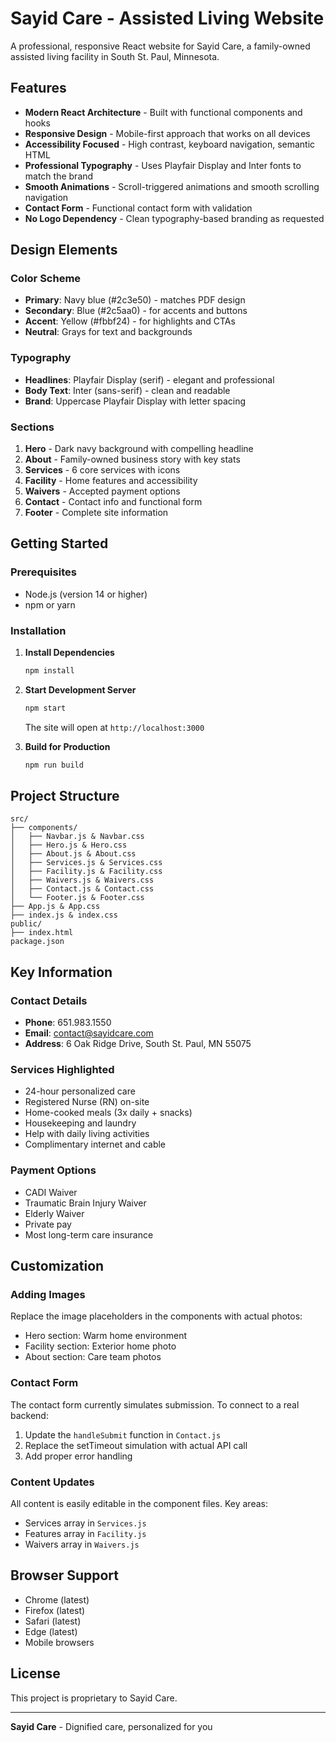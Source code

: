 # Sayid Care - Assisted Living Website

A professional, responsive React website for Sayid Care, a family-owned assisted living facility in South St. Paul, Minnesota.

## Features

- **Modern React Architecture** - Built with functional components and hooks
- **Responsive Design** - Mobile-first approach that works on all devices
- **Accessibility Focused** - High contrast, keyboard navigation, semantic HTML
- **Professional Typography** - Uses Playfair Display and Inter fonts to match the brand
- **Smooth Animations** - Scroll-triggered animations and smooth scrolling navigation
- **Contact Form** - Functional contact form with validation
- **No Logo Dependency** - Clean typography-based branding as requested

## Design Elements

### Color Scheme
- **Primary**: Navy blue (#2c3e50) - matches PDF design
- **Secondary**: Blue (#2c5aa0) - for accents and buttons  
- **Accent**: Yellow (#fbbf24) - for highlights and CTAs
- **Neutral**: Grays for text and backgrounds

### Typography
- **Headlines**: Playfair Display (serif) - elegant and professional
- **Body Text**: Inter (sans-serif) - clean and readable
- **Brand**: Uppercase Playfair Display with letter spacing

### Sections
1. **Hero** - Dark navy background with compelling headline
2. **About** - Family-owned business story with key stats
3. **Services** - 6 core services with icons
4. **Facility** - Home features and accessibility
5. **Waivers** - Accepted payment options
6. **Contact** - Contact info and functional form
7. **Footer** - Complete site information

## Getting Started

### Prerequisites
- Node.js (version 14 or higher)
- npm or yarn

### Installation

1. **Install Dependencies**
   ```bash
   npm install
   ```

2. **Start Development Server**
   ```bash
   npm start
   ```
   The site will open at `http://localhost:3000`

3. **Build for Production**
   ```bash
   npm run build
   ```

## Project Structure

```
src/
├── components/
│   ├── Navbar.js & Navbar.css
│   ├── Hero.js & Hero.css
│   ├── About.js & About.css
│   ├── Services.js & Services.css
│   ├── Facility.js & Facility.css
│   ├── Waivers.js & Waivers.css
│   ├── Contact.js & Contact.css
│   └── Footer.js & Footer.css
├── App.js & App.css
├── index.js & index.css
public/
├── index.html
package.json
```

## Key Information

### Contact Details
- **Phone**: 651.983.1550
- **Email**: contact@sayidcare.com
- **Address**: 6 Oak Ridge Drive, South St. Paul, MN 55075

### Services Highlighted
- 24-hour personalized care
- Registered Nurse (RN) on-site
- Home-cooked meals (3x daily + snacks)
- Housekeeping and laundry
- Help with daily living activities
- Complimentary internet and cable

### Payment Options
- CADI Waiver
- Traumatic Brain Injury Waiver
- Elderly Waiver
- Private pay
- Most long-term care insurance

## Customization

### Adding Images
Replace the image placeholders in the components with actual photos:
- Hero section: Warm home environment
- Facility section: Exterior home photo
- About section: Care team photos

### Contact Form
The contact form currently simulates submission. To connect to a real backend:
1. Update the `handleSubmit` function in `Contact.js`
2. Replace the setTimeout simulation with actual API call
3. Add proper error handling

### Content Updates
All content is easily editable in the component files. Key areas:
- Services array in `Services.js`
- Features array in `Facility.js`
- Waivers array in `Waivers.js`

## Browser Support
- Chrome (latest)
- Firefox (latest)
- Safari (latest)
- Edge (latest)
- Mobile browsers

## License
This project is proprietary to Sayid Care.

---

**Sayid Care** - Dignified care, personalized for you 